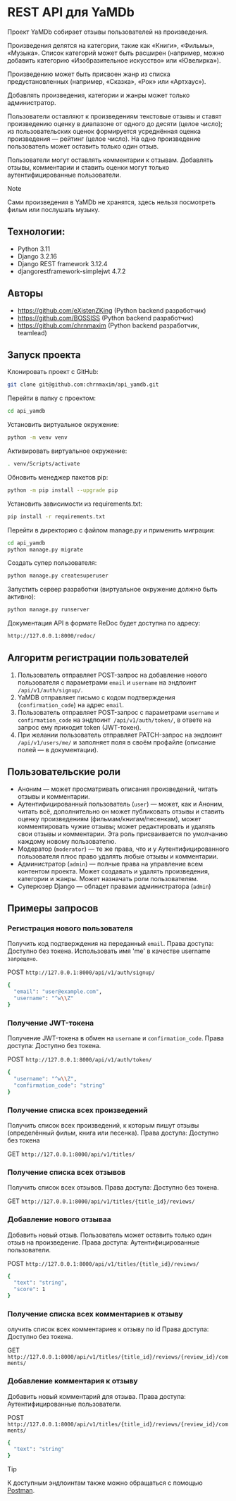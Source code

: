 # REST API для YaMDb

Проект YaMDb собирает отзывы пользователей на произведения. 

Произведения делятся на категории, такие как «Книги», «Фильмы», «Музыка». Список категорий может быть расширен (например, можно добавить категорию «Изобразительное искусство» или «Ювелирка»). 

Произведению может быть присвоен жанр из списка предустановленных (например, «Сказка», «Рок» или «Артхаус»). 

Добавлять произведения, категории и жанры может только администратор.

Пользователи оставляют к произведениям текстовые отзывы и ставят произведению оценку в диапазоне от одного до десяти (целое число); из пользовательских оценок формируется усреднённая оценка произведения — рейтинг (целое число). На одно произведение пользователь может оставить только один отзыв.

Пользователи могут оставлять комментарии к отзывам.
Добавлять отзывы, комментарии и ставить оценки могут только аутентифицированные пользователи.

> [!NOTE]
> Сами произведения в YaMDb не хранятся, здесь нельзя посмотреть фильм или послушать музыку.

## Технологии:
* Python 3.11
* Django 3.2.16
* Django REST framework 3.12.4
* djangorestframework-simplejwt 4.7.2

## Авторы
* https://github.com/eXistenZKing (Python backend разработчик)
* https://github.com/BOSSISS (Python backend разработчик)
* https://github.com/chrnmaxim (Python backend разработчик, teamlead)

## Запуск проекта

Клонировать проект c GitHub:

```bash
git clone git@github.com:chrnmaxim/api_yamdb.git
```

Перейти в папку с проектом:

```bash
cd api_yamdb
```
Установить виртуальное окружение:
```bash
python -m venv venv
```
Активировать виртуальное окружениe:
```bash
. venv/Scripts/activate
```
Обновить менеджер пакетов pip:
```bash
python -m pip install --upgrade pip
```
Установить зависимости из requirements.txt:
```bash
pip install -r requirements.txt
``` 
Перейти в директорию с файлом manage.py и применить миграции:
```bash
cd api_yamdb
python manage.py migrate
``` 
Создать супер пользователя:

```bash
python manage.py createsuperuser
```
Запустить сервер разработки (виртуальное окружение должно быть активно):
```bash
python manage.py runserver 
```
Документация API в формате ReDoc будет доступна по адресу:
```bash
http://127.0.0.1:8000/redoc/
```

## Алгоритм регистрации пользователей
1. Пользователь отправляет POST-запрос на добавление нового пользователя с параметрами `email` и `username` на эндпоинт `/api/v1/auth/signup/`.
2. YaMDB отправляет письмо с кодом подтверждения (`confirmation_code`) на адрес `email`.
3. Пользователь отправляет POST-запрос с параметрами `username` и `confirmation_code` на эндпоинт` /api/v1/auth/token/`, в ответе на запрос ему приходит token (JWT-токен).
4. При желании пользователь отправляет PATCH-запрос на эндпоинт `/api/v1/users/me/` и заполняет поля в своём профайле (описание полей — в документации).

## Пользовательские роли
* Аноним — может просматривать описания произведений, читать отзывы и комментарии.
* Аутентифицированный пользователь (`user`) — может, как и Аноним, читать всё, дополнительно он может публиковать отзывы и ставить оценку произведениям (фильмам/книгам/песенкам), может комментировать чужие отзывы; может редактировать и удалять свои отзывы и комментарии. Эта роль присваивается по умолчанию каждому новому пользователю.
* Модератор (`moderator`) — те же права, что и у Аутентифицированного пользователя плюс право удалять любые отзывы и комментарии.
* Администратор (`admin`) — полные права на управление всем контентом проекта. Может создавать и удалять произведения, категории и жанры. Может назначать роли пользователям.
* Суперюзер Django — обладет правами администратора (`admin`)

## Примеры запросов

### Регистрация нового пользователя
Получить код подтверждения на переданный `email`. Права доступа: Доступно без токена. Использовать имя 'me' в качестве username `запрещено`.

POST `http://127.0.0.1:8000/api/v1/auth/signup/`
```bash
{
  "email": "user@example.com",
  "username": "^w\\Z"
}
```

### Получение JWT-токена
Получение JWT-токена в обмен на `username` и `confirmation_code`. Права доступа: Доступно без токена.

POST `http://127.0.0.1:8000/api/v1/auth/token/`
```bash
{
  "username": "^w\\Z",
  "confirmation_code": "string"
}
```

### Получение списка всех произведений
Получить список всех произведений, к которым пишут отзывы (определённый фильм, книга или песенка). Права доступа: Доступно без токена

GET `http://127.0.0.1:8000/api/v1/titles/`

### Получение списка всех отзывов
Получить список всех отзывов. Права доступа: Доступно без токена.

GET `http://127.0.0.1:8000/api/v1/titles/{title_id}/reviews/`

### Добавление нового отзываа
Добавить новый отзыв. Пользователь может оставить только один отзыв на произведение. Права доступа: Аутентифицированные пользователи.

POST `http://127.0.0.1:8000/api/v1/titles/{title_id}/reviews/`
```bash
{
  "text": "string",
  "score": 1
}
```

### Получение списка всех комментариев к отзыву
олучить список всех комментариев к отзыву по id Права доступа: Доступно без токена.

GET `http://127.0.0.1:8000/api/v1/titles/{title_id}/reviews/{review_id}/comments/`

### Добавление комментария к отзыву
Добавить новый комментарий для отзыва. Права доступа: Аутентифицированные пользователи.

POST `http://127.0.0.1:8000/api/v1/titles/{title_id}/reviews/{review_id}/comments/`
```bash
{
  "text": "string"
}
```
> [!TIP]
> К доступным эндпоинтам также можно обращаться с помощью [Postman](https://www.postman.com/).